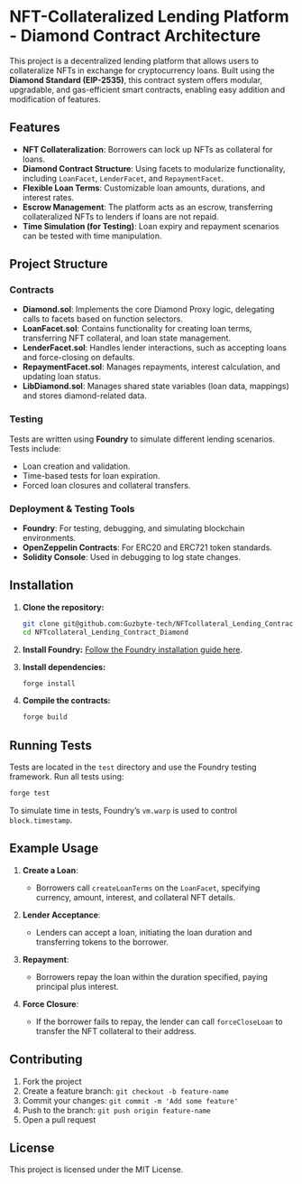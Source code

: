 # NFT-Collateralized Lending Platform - Diamond Contract Architecture

This project is a decentralized lending platform that allows users to collateralize NFTs in exchange for cryptocurrency loans. Built using the **Diamond Standard (EIP-2535)**, this contract system offers modular, upgradable, and gas-efficient smart contracts, enabling easy addition and modification of features.

## Features

- **NFT Collateralization**: Borrowers can lock up NFTs as collateral for loans.
- **Diamond Contract Structure**: Using facets to modularize functionality, including `LoanFacet`, `LenderFacet`, and `RepaymentFacet`.
- **Flexible Loan Terms**: Customizable loan amounts, durations, and interest rates.
- **Escrow Management**: The platform acts as an escrow, transferring collateralized NFTs to lenders if loans are not repaid.
- **Time Simulation (for Testing)**: Loan expiry and repayment scenarios can be tested with time manipulation.

## Project Structure

### Contracts

- **Diamond.sol**: Implements the core Diamond Proxy logic, delegating calls to facets based on function selectors.
- **LoanFacet.sol**: Contains functionality for creating loan terms, transferring NFT collateral, and loan state management.
- **LenderFacet.sol**: Handles lender interactions, such as accepting loans and force-closing on defaults.
- **RepaymentFacet.sol**: Manages repayments, interest calculation, and updating loan status.
- **LibDiamond.sol**: Manages shared state variables (loan data, mappings) and stores diamond-related data.

### Testing

Tests are written using **Foundry** to simulate different lending scenarios. Tests include:

- Loan creation and validation.
- Time-based tests for loan expiration.
- Forced loan closures and collateral transfers.

### Deployment & Testing Tools

- **Foundry**: For testing, debugging, and simulating blockchain environments.
- **OpenZeppelin Contracts**: For ERC20 and ERC721 token standards.
- **Solidity Console**: Used in debugging to log state changes.

## Installation

1. **Clone the repository:**
   ```bash
   git clone git@github.com:Guzbyte-tech/NFTcollateral_Lending_Contract_Diamond.git
   cd NFTcollateral_Lending_Contract_Diamond
   ```

2. **Install Foundry:**
   [Follow the Foundry installation guide here](https://book.getfoundry.sh/getting-started/installation.html).

3. **Install dependencies:**
   ```bash
   forge install
   ```

4. **Compile the contracts:**
   ```bash
   forge build
   ```

## Running Tests

Tests are located in the `test` directory and use the Foundry testing framework. Run all tests using:

```bash
forge test
```

To simulate time in tests, Foundry’s `vm.warp` is used to control `block.timestamp`.

## Example Usage

1. **Create a Loan**:
   - Borrowers call `createLoanTerms` on the `LoanFacet`, specifying currency, amount, interest, and collateral NFT details.
   
2. **Lender Acceptance**:
   - Lenders can accept a loan, initiating the loan duration and transferring tokens to the borrower.

3. **Repayment**:
   - Borrowers repay the loan within the duration specified, paying principal plus interest.

4. **Force Closure**:
   - If the borrower fails to repay, the lender can call `forceCloseLoan` to transfer the NFT collateral to their address.

## Contributing

1. Fork the project
2. Create a feature branch: `git checkout -b feature-name`
3. Commit your changes: `git commit -m 'Add some feature'`
4. Push to the branch: `git push origin feature-name`
5. Open a pull request

## License

This project is licensed under the MIT License.